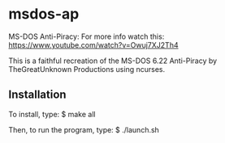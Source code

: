 # msdos-ap
MS-DOS Anti-Piracy: For more info watch this: https://www.youtube.com/watch?v=Owuj7XJ2Th4

This is a faithful recreation of the MS-DOS 6.22 Anti-Piracy by TheGreatUnknown Productions using ncurses.

## Installation
To install, type:
$ make all

Then, to run the program, type:
$ ./launch.sh